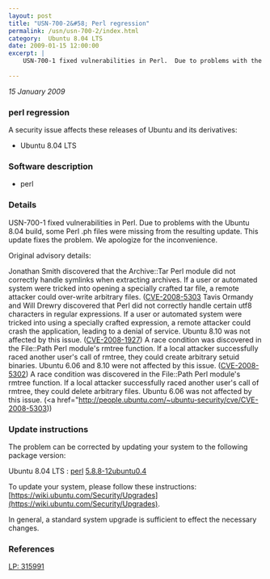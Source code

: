 ```yaml
---
layout: post
title: "USN-700-2&#58; Perl regression"
permalink: /usn/usn-700-2/index.html
category:  Ubuntu 8.04 LTS
date: 2009-01-15 12:00:00
excerpt: |
    USN-700-1 fixed vulnerabilities in Perl.  Due to problems with the Ubuntu 8.04 build, some Perl .ph files were missing from the resulting update. This update fixes the problem.  We apologize for the inconvenience.
    
--- 
```

 
 

*15 January 2009*

### perl regression

A security issue affects these releases of Ubuntu and its derivatives:

* Ubuntu 8.04 LTS

### Software description

* perl 

### Details

USN-700-1 fixed vulnerabilities in Perl. Due to problems with the Ubuntu 8.04 build, some Perl .ph files were missing from the resulting update. This update fixes the problem. We apologize for the inconvenience.

Original advisory details:

 Jonathan Smith discovered that the Archive::Tar Perl module did not correctly handle symlinks when extracting archives. If a user or automated system were tricked into opening a specially crafted tar file, a remote attacker could over-write arbitrary files. ([CVE-2008-5303](http://people.ubuntu.com/~ubuntu-security/cve/CVE-2007-4829">CVE-2007-4829</a>) Tavis Ormandy and Will Drewry discovered that Perl did not correctly handle certain utf8 characters in regular expressions. If a user or automated system were tricked into using a specially crafted expression, a remote attacker could crash the application, leading to a denial of service. Ubuntu 8.10 was not affected by this issue. (<a href="http://people.ubuntu.com/~ubuntu-security/cve/CVE-2008-1927">CVE-2008-1927</a>) A race condition was discovered in the File::Path Perl module&#39;s rmtree function. If a local attacker successfully raced another user&#39;s call of rmtree, they could create arbitrary setuid binaries. Ubuntu 6.06 and 8.10 were not affected by this issue. (<a href="http://people.ubuntu.com/~ubuntu-security/cve/CVE-2008-5302">CVE-2008-5302</a>) A race condition was discovered in the File::Path Perl module&#39;s rmtree function. If a local attacker successfully raced another user&#39;s call of rmtree, they could delete arbitrary files. Ubuntu 6.06 was not affected by this issue. (<a href="http://people.ubuntu.com/~ubuntu-security/cve/CVE-2008-5303)) 

### Update instructions

The problem can be corrected by updating your system to the following package version:

Ubuntu 8.04 LTS
 : [perl](https://launchpad.net/ubuntu/+source/perl) <span> [5.8.8-12ubuntu0.4](https://launchpad.net/ubuntu/+source/perl/5.8.8-12ubuntu0.4) </span> 

To update your system, please follow these instructions: [https://wiki.ubuntu.com/Security/Upgrades](https://wiki.ubuntu.com/Security/Upgrades).

In general, a standard system upgrade is sufficient to effect the necessary changes. 

### References

 
 [LP: 315991](https://launchpad.net/bugs/315991)
 

